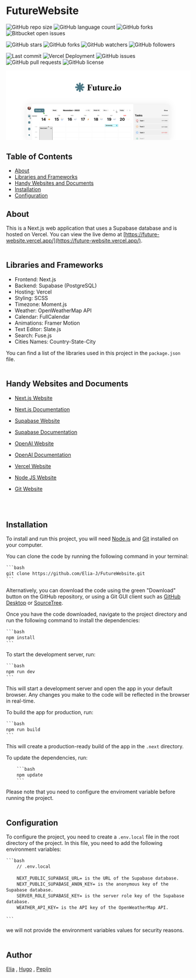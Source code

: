 # FutureWebsite

![GitHub repo size](https://img.shields.io/github/repo-size/Elia-J/FutureWebsite?style=for-the-badge)
![GitHub language count](https://img.shields.io/github/languages/count/Elia-J/FutureWebsite?style=for-the-badge)
![GitHub forks](https://img.shields.io/github/forks/Elia-J/FutureWebsite?style=for-the-badge)
![Bitbucket open issues](https://img.shields.io/bitbucket/issues/Elia-J/FutureWebsite?style=for-the-badge)

![GitHub stars](https://img.shields.io/github/stars/Elia-J/FutureWebsite?style=social)
![GitHub forks](https://img.shields.io/github/forks/Elia-J/FutureWebsite?style=social)
![GitHub watchers](https://img.shields.io/github/watchers/Elia-J/FutureWebsite?style=social)
![GitHub followers](https://img.shields.io/github/followers/Elia-J?style=social)

![Last commit](https://img.shields.io/github/last-commit/Elia-J/FutureWebsite?style=flat-square)
![Vercel Deployment](https://vercelbadge.vercel.app/api/Elia-J/FutureWebsite?style=flat-square)
![GitHub issues](https://img.shields.io/github/issues/Elia-J/FutureWebsite?style=flat-square)
![GitHub pull requests](https://img.shields.io/github/issues-pr/Elia-J/FutureWebsite?style=flat-square)
![GitHub license](https://img.shields.io/github/license/Elia-J/FutureWebsite?style=for-the-badge)

![FutureWebsite](https://raw.githubusercontent.com/Elia-J/FutureWebsite/ff8f72cacd8b18b05f10c44ea733decf7bdfbd05/public/future-website.svg)
</br>

## Table of Contents

- [About](#about)
- [Libraries and Frameworks](#libraries-and-frameworks)
- [Handy Websites and Documents](#handy-websites-and-documents)
- [Installation](#installing)
- [Configuration](#configuration)
  </br>

## About

This is a Next.js web application that uses a Supabase database and is hosted on Vercel. You can view the live demo at [https://future-website.vercel.app/](https://future-website.vercel.app/).
</br></br>

## Libraries and Frameworks

- Frontend: Next.js
- Backend: Supabase (PostgreSQL)
- Hosting: Vercel
- Styling: SCSS
- Timezone: Moment.js
- Weather: OpenWeatherMap API
- Calendar: FullCalendar
- Animations: Framer Motion
- Text Editor: Slate.js
- Search: Fuse.js
- Cities Names: Country-State-City

You can find a list of the libraries used in this project in the `package.json` file.
</br></br>

## Handy Websites and Documents

- [Next.js Website](https://nextjs.org/)
- [Next.js Documentation](https://nextjs.org/docs)
- [Supabase Website](https://www.supabase.io/)
- [Supabase Documentation](https://supabase.io/docs)
- [OpenAI Website](https://openai.com/)
- [OpenAI Documentation](https://beta.openai.com/docs)
- [Vercel Website](https://vercel.com/)
- [Node JS Website](https://nodejs.org/en/)
- [Git Website](https://git-scm.com/)

  </br></br>

## Installation

To install and run this project, you will need [Node.js](https://nodejs.org/) and [Git](https://git-scm.com/) installed on your computer.

You can clone the code by running the following command in your terminal:

    ```bash
    git clone https://github.com/Elia-J/FutureWebsite.git
    ```

Alternatively, you can download the code using the green "Download" button on the GitHub repository, or using a Git GUI client such as [GitHub Desktop](https://desktop.github.com/) or [SourceTree](https://www.sourcetreeapp.com/).

Once you have the code downloaded, navigate to the project directory and run the following command to install the dependencies:

    ```bash
    npm install
    ```

To start the development server, run:

    ```bash
    npm run dev
    ```

This will start a development server and open the app in your default browser. Any changes you make to the code will be reflected in the browser in real-time.

To build the app for production, run:

    ```bash
    npm run build
    ```

This will create a production-ready build of the app in the `.next` directory.

To update the dependencies, run:

        ```bash
        npm update
        ```

Please note that you need to configure the enviroment variable before running the project.
</br></br>

## Configuration

To configure the project, you need to create a `.env.local` file in the root directory of the project. In this file, you need to add the following environment variables:

    ```bash
        // .env.local

        NEXT_PUBLIC_SUPABASE_URL= is the URL of the Supabase database.
        NEXT_PUBLIC_SUPABASE_ANON_KEY= is the anonymous key of the Supabase database.
        SERVER_ROLE_SUPABASE_KEY= is the server role key of the Supabase database.
        WEATHER_API_KEY= is the API key of the OpenWeatherMap API.

    ```

we will not provide the environment variables values for security reasons.
</br></br>

## Author

[Elia](https://github.com/Elia-J) , [Hugo](https://github.com/hugokrul) , [Pepijn](https://github.com/PepijnU)
